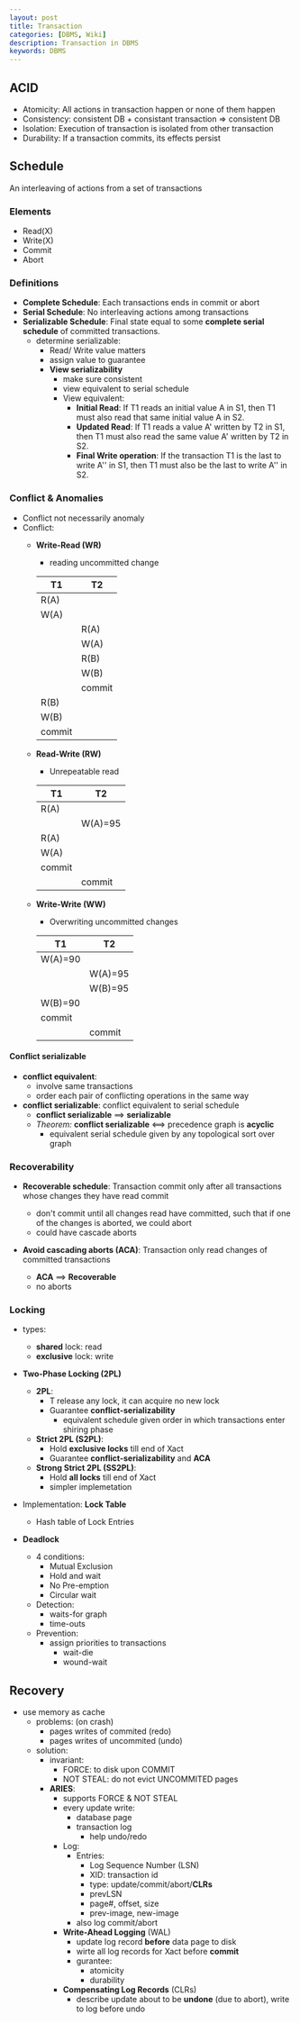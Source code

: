 ```yaml
---
layout: post
title: Transaction
categories: [DBMS, Wiki]
description: Transaction in DBMS
keywords: DBMS
---
```


## ACID

- Atomicity: All actions in transaction happen or none of them happen
- Consistency: consistent DB + consistant transaction => consistent DB
- Isolation: Execution of transaction is isolated from other transaction
- Durability: If a transaction commits, its effects persist
  
## Schedule

An interleaving of actions from a set of transactions

### Elements

- Read(X)
- Write(X)
- Commit
- Abort

### Definitions

- **Complete Schedule**: Each transactions ends in commit or abort
- **Serial Schedule**: No interleaving actions among transactions
- **Serializable Schedule**: Final state equal to some **complete serial schedule** of committed transactions.
  - determine serializable:
    - Read/ Write value matters
    - assign value to guarantee
    - **View serializability**
      - make sure consistent
      - view equivalent to serial schedule
      - View equivalent:
        - **Initial Read**: If T1 reads an initial value A in S1, then T1 must also read that same initial value A in S2.
        - **Updated Read**: If T1 reads a value A' written by T2 in S1, then T1 must also read the same value A' written by T2 in S2.
        - **Final Write operation**: If the transaction T1 is the last to write A'' in S1, then T1 must also be the last to write A'' in S2.


### Conflict & Anomalies

- Conflict not necessarily anomaly
- Conflict:
  - **Write-Read (WR)**
    - reading uncommitted change

    | T1     	| T2     	|
    |--------	|--------	|
    | R(A)   	|        	|
    | W(A)   	|        	|
    |        	| R(A)   	|
    |        	| W(A)   	|
    |        	|  R(B)  	|
    |        	| W(B)   	|
    |        	| commit 	|
    | R(B)   	|        	|
    | W(B)   	|        	|
    | commit 	|        	|

  - **Read-Write (RW)**
    - Unrepeatable read

    | T1     	| T2      	|
    |--------	|---------	|
    | R(A)   	|         	|
    |        	| W(A)=95 	|
    | R(A)   	|         	|
    | W(A)   	|         	|
    | commit 	|         	|
    |        	| commit  	|

  - **Write-Write (WW)**
    - Overwriting uncommitted changes

    | T1      	| T2      	|
    |---------	|---------	|
    | W(A)=90 	|         	|
    |         	| W(A)=95 	|
    |         	| W(B)=95 	|
    | W(B)=90 	|         	|
    | commit  	|         	|
    |         	| commit  	|

#### Conflict serializable

- **conflict equivalent**:
  - involve same transactions
  - order each pair of conflicting operations in the same way
- **conflict serializable**: conflict equivalent to serial schedule
  - **conflict serializable** ==> **serializable**
  - *Theorem:* **conflict serializable** <==> precedence graph is **acyclic**
    - equivalent serial schedule given by any topological sort over graph


### Recoverability

- **Recoverable schedule**: Transaction commit only after all transactions whose changes they have read commit
  - don't commit until all changes read have committed, such that if one of the changes is aborted, we could abort
  - could have cascade aborts

- **Avoid cascading aborts (ACA)**: Transaction only read changes of committed transactions
  - **ACA** ==> **Recoverable**
  - no aborts

### Locking

- types:
  - **shared** lock: read
  - **exclusive** lock: write

- **Two-Phase Locking (2PL)**
  - **2PL**:
    - T release any lock, it can acquire no new lock
    - Guarantee **conflict-serializability**
      - equivalent schedule given order in which transactions enter shiring phase
  - **Strict 2PL (S2PL)**:
    - Hold **exclusive locks** till end of Xact
    - Guarantee **conflict-serializability** and **ACA**
  - **Strong Strict 2PL (SS2PL)**:
    - Hold **all locks** till end of Xact
    - simpler implemetation

- Implementation: **Lock Table**
  - Hash table of Lock Entries
- **Deadlock**
  - 4 conditions:
    - Mutual Exclusion
    - Hold and wait
    - No Pre-emption
    - Circular wait
  - Detection:
    - waits-for graph
    - time-outs
  - Prevention:
    - assign priorities to transactions
      - wait-die
      - wound-wait

## Recovery

- use memory as cache
  - problems: (on crash)
    - pages writes of commited (redo)
    - pages writes of uncommited (undo)
  - solution:
    - invariant:
      - FORCE: to disk upon COMMIT
      - NOT STEAL: do not evict UNCOMMITED pages
    - **ARIES**:
      - supports FORCE & NOT STEAL
      - every update write:
        - database page
        - transaction log
          - help undo/redo
      - Log:
        - Entries:
          - Log Sequence Number (LSN)
          - XID: transaction id
          - type: update/commit/abort/**CLRs**
          - prevLSN
          - page\#, offset, size
          - prev-image, new-image
        - also log commit/abort
      - **Write-Ahead Logging** (WAL)
        - update log record **before** data page to disk
        - wirte all log records for Xact before **commit**
        - gurantee:
          - atomicity
          - durability
      - **Compensating Log Records** (CLRs)
        - describe update about to be **undone** (due to abort), write to log before undo